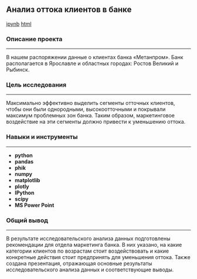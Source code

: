 ## Анализ оттока клиентов в банке
[ipynb](https://github.com/Ravil-1989/portfolio/blob/main/customer_churn_analysis/customer_churn_analysis.ipynb)
[html](https://ravil-1989.github.io/portfolio/customer_churn_analysis/customer_churn_analysis.html)

### Описание проекта
---
В нашем распоряжении данные о клиентах банка «Метанпром». Банк располагается в Ярославле и областных городах: Ростов Великий и Рыбинск.

### Цель исследования
---
Максимально эффективно выделить сегменты отточных клиентов, чтобы они были однородными, высокоотточными и покрывали максимум проблемных зон банка. Таким образом, маркетинговое воздействие на эти сегменты должно привести к уменьшению оттока.
 
### Навыки и инструменты
---

- **python**
- **pandas**
- **phik**
- **numpy**
- **matplotlib**
- **plotly**
- **IPython**
- **scipy**
- **MS Power Point**

### Общий вывод
---
В результате исследовательского анализа данных подготовлены рекомендации для отдела маркетинга банка. В них указано, на какие категории клиентов по возрастам стоит воздействовать и какие конкретные действия стоит предпринять для уменьшения оттока. Также создана презентация, отражающая основные результаты исследовательского анализа данных и соответствующие выводы.

